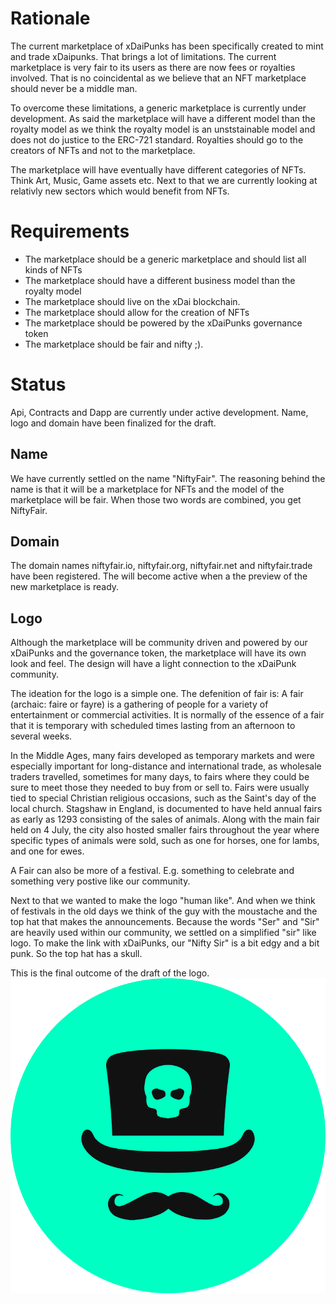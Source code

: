 # Rationale

The current marketplace of xDaiPunks has been specifically created to mint and trade xDaipunks. That brings a lot of limitations. The current marketplace is very fair to its users as there are now fees or royalties involved. That is no coincidental as we believe that an NFT marketplace should never be a middle man.

To overcome these limitations, a generic marketplace is currently under development. As said the marketplace will have a different model than the royalty model as we think the royalty model is an unststainable model and does not do justice to the ERC-721 standard. Royalties should go to the creators of NFTs and not to the marketplace.

The marketplace will have eventually have different categories of NFTs. Think Art, Music, Game assets etc. Next to that we are currently looking at relativly new sectors which would benefit from NFTs.


# Requirements

- The marketplace should be a generic marketplace and should list all kinds of NFTs
- The marketplace should have a different business model than the royalty model
- The marketplace should live on the xDai blockchain.
- The marketplace should allow for the creation of NFTs
- The marketplace should be powered by the xDaiPunks governance token
- The marketplace should be fair and nifty ;).

# Status

Api, Contracts and Dapp are currently under active development.
Name, logo and domain have been finalized for the draft.

## Name

We have currently settled on the name "NiftyFair". The reasoning behind the name is that it will be a marketplace for NFTs and the model of the marketplace will be fair. When those two words are combined, you get NiftyFair. 

## Domain
The domain names niftyfair.io, niftyfair.org, niftyfair.net and niftyfair.trade have been registered. The will become active when a the preview of the new marketplace is ready.

## Logo
Although the marketplace will be community driven and powered by our xDaiPunks and the governance token, the marketplace will have its own look and feel. The design will have a light connection to the xDaiPunk community. 

The ideation for the logo is a simple one. The defenition of fair is: A fair (archaic: faire or fayre) is a gathering of people for a variety of entertainment or commercial activities. It is normally of the essence of a fair that it is temporary with scheduled times lasting from an afternoon to several weeks.

In the Middle Ages, many fairs developed as temporary markets and were especially important for long-distance and international trade, as wholesale traders travelled, sometimes for many days, to fairs where they could be sure to meet those they needed to buy from or sell to. Fairs were usually tied to special Christian religious occasions, such as the Saint's day of the local church. Stagshaw in England, is documented to have held annual fairs as early as 1293 consisting of the sales of animals. Along with the main fair held on 4 July, the city also hosted smaller fairs throughout the year where specific types of animals were sold, such as one for horses, one for lambs, and one for ewes.

A Fair can also be more of a festival. E.g. something to celebrate and something very postive like our community.

Next to that we wanted to make the logo "human like". And when we think of festivals in the old days we think of the guy with the moustache and the top hat that makes the announcements. Because the words "Ser" and "Sir" are heavily used within our community, we settled on a simplified "sir" like logo. To make the link with xDaiPunks, our "Nifty Sir" is a bit edgy and a bit punk. So the top hat has a skull. 

This is the final outcome of the draft of the logo. ![3d xDaiPunk](https://github.com/xDaiPunks/xIP-000003/blob/main/drafts/logo.png)






